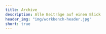 ```yaml
---
title: Archive
description: Alle Beiträge auf einen Blick
header_img: "img/workbench-header.jpg"
short: true
---
```

